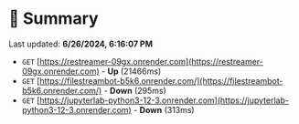 # 📖 Summary
Last updated: **6/26/2024, 6:16:07 PM**

- `GET` [https://restreamer-09gx.onrender.com](https://restreamer-09gx.onrender.com) - **Up** (21466ms)
- `GET` [https://filestreambot-b5k6.onrender.com/](https://filestreambot-b5k6.onrender.com/) - **Down** (295ms)
- `GET` [https://jupyterlab-python3-12-3.onrender.com](https://jupyterlab-python3-12-3.onrender.com) - **Down** (313ms)
